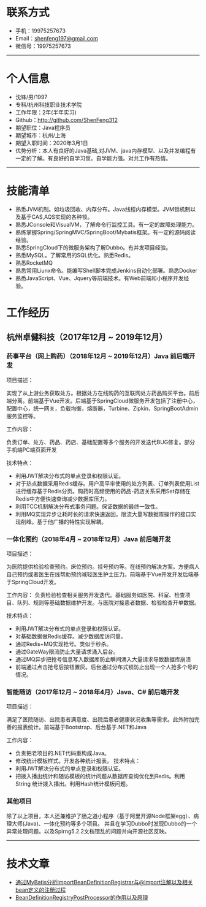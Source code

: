 # 联系方式
- 手机：19975257673
- Email：shenfeng197@gmail.com
- 微信号：19975257673
---

# 个人信息

 - 沈锋/男/1997
 - 专科/杭州科技职业技术学院 
 - 工作年限：2年(半年实习)
 - Github：http://github.com/ShenFeng312
 - 期望职位：Java程序员
 - 期望城市：杭州/上海
 - 期望入职时间：2020年3月1日
 - 优势分析：本人有良好的Java基础,对JVM、java内存模型、以及并发编程有一定的了解。有良好的自学习惯。自学能力强。对共工作有热情。

---
# 技能清单
- 熟悉JVM机制。如垃圾回收、内存分布。Java线程内存模型。JVM锁机制以及基于CAS,AQS实现的各种锁。
- 熟悉JConsole和VisualVM，了解命令行监控工具。有一定的故障处理能力。
- 熟练掌握Spring/SpringMVC/SpringBoot/Mybatis框架。有一定的源码阅读经验。
- 熟悉SpringCloud下的微服务架构了解Dubbo。有并发项目经验。
- 熟悉MySQL。了解常用的SQL优化。熟悉Redis。
- 熟悉RocketMQ
- 熟悉常用Liunx命令。能编写Shell脚本完成Jenkins自动化部署。熟悉Docker
- 熟悉JavaScript、Vue、Jquery等前端技术。有Web前端和小程序开发经验。

# 工作经历

## 杭州卓健科技（2017年12月 ~ 2019年12月）

### 药事平台（网上购药）（2018年12月 ~ 2019年12月）Java 前后端开发
项目描述：

实现了从上游业务获取处方。根据处方在线购药的互联网处方药品购买平台。前后端分离。前端基于Vue开发。后端基于SpringCloud微服务开发包括了注册中心，配置中心，统一网关，负载均衡，熔断器，Turbine、Zipkin、SpringBootAdmin服务监控等。

工作内容：

负责订单、处方、药品、药店、基础配置等多个服务的开发迭代BUG修复。部分手机端PC端页面开发

技术特点：

- 利用JWT解决分布式的单点登录和权限认证。
- 对于热点数据采用Redis缓存。用户高平率使用的处方列表、订单列表使用List进行缓存基于Redis分页。购药时高频使用的药品-药店关系采用Set存储在Redis中方便快速查询减少数据库压力。
- 利用TCC机制解决分布式事务问题。保证数据的最终一致性。
- 利用MQ实现异步让耗时长的请求快速返回。限流大量写数据库操作的接口实现削峰。基于他广播的特性实现解耦。
### 一体化预约（2018年4月 ~ 2018年12月）Java 前后端开发
项目描述：

为医院提供检验检查预约。床位预约。挂号预约等。在线预约解决方案。方便病人自己预约或者医生在线帮助预约减轻医生护士压力。前端基于Vue开发开发后端基于SpringCloud开发。

工作内容：
负责检验检查相关服务开发迭代。基础服务如医院、科室、检查项目、队列、规则等基础数据维护开发。与医院对接患者数据、检验检查开单数据。

技术特点：
- 利用JWT解决分布式的单点登录和权限认证。
- 对基础数据做Redis缓存。减少数据库访问量。
- 通过Redis+MQ实现抢号。类似于秒杀。
- 通过GateWay限流防止大量请求涌入后台。
- 通过MQ异步把抢号信息写入数据库防止瞬间涌入大量请求导致数据库崩溃
- 前端通过点击抢号后按钮置灰。后台通过分布式锁防止出现一个人抢多个号的情况。



### 智能随访（2017年12月 ~ 2018年4月）Java、C# 前后端开发
项目描述：

满足了医院随访、出院患者满意度、出院后患者健康状况收集等需求。此外附加完善的报表统计。前端基于Bootstrap、后台基于.NET和Java

工作内容：
- 负责把老项目的.NET代码重构成Java。
- 修改统计模板样式。开发各种统计报表。
技术特点：
- 利用JWT解决分布式的单点登录和权限认证。
- 把拨入播出统计和随访模板的统计问题从数据库查询优化到Redis。利用String 统计拨入播出。利用Hash统计模板问题。

### 其他项目
除了以上项目，本人还兼维护了肠之道小程序（基于阿里开源Node框架egg）、病理大师(Java)、一体化预约等多个项目。
并且在学习Dubbo时发现Dubbo的一个异常处理问题。以及Spirng5.2.2文档错乱的问题并向开源社区反映。

---

# 技术文章

- [通过MyBatis分析ImportBeanDefinitionRegistrar与@Import注解以及相关bean定义的注册过程](https://github.com/ShenFeng312/study/blob/master/spring/Mybatis%E6%89%AB%E5%8C%85Import%E6%B3%A8%E8%A7%A3%E5%AE%9E%E7%8E%B0%E5%8E%9F%E7%90%86.md)
- [BeanDefinitionRegistryPostProcessor的作用以及原理](https://github.com/ShenFeng312/study/blob/master/spring/BeanDefinitionRegistryPostProcessor%E6%8E%A5%E5%8F%A3.md) 
